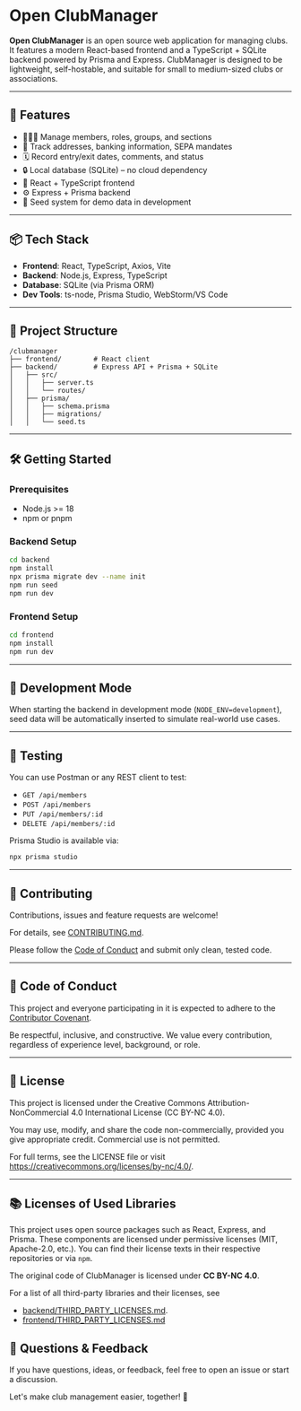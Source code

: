 # Open ClubManager

**Open ClubManager** is an open source web application for managing clubs. It features a modern React-based frontend and
a TypeScript + SQLite backend powered by Prisma and Express. ClubManager is designed to be lightweight, self-hostable,
and suitable for small to medium-sized clubs or associations.

---

## 🚀 Features

* 🧑‍🤝‍🧑 Manage members, roles, groups, and sections
* 📄 Track addresses, banking information, SEPA mandates
* 🗓️ Record entry/exit dates, comments, and status
* 🔒 Local database (SQLite) – no cloud dependency
* 🎨 React + TypeScript frontend
* ⚙️ Express + Prisma backend
* 🌱 Seed system for demo data in development

---

## 📦 Tech Stack

* **Frontend**: React, TypeScript, Axios, Vite
* **Backend**: Node.js, Express, TypeScript
* **Database**: SQLite (via Prisma ORM)
* **Dev Tools**: ts-node, Prisma Studio, WebStorm/VS Code

---

## 📁 Project Structure

```
/clubmanager
├── frontend/        # React client
├── backend/         # Express API + Prisma + SQLite
│   ├── src/
│   │   ├── server.ts
│   │   └── routes/
│   ├── prisma/
│   │   ├── schema.prisma
│   │   ├── migrations/
│   │   └── seed.ts
```

---

## 🛠️ Getting Started

### Prerequisites

* Node.js >= 18
* npm or pnpm

### Backend Setup

```bash
cd backend
npm install
npx prisma migrate dev --name init
npm run seed
npm run dev
```

### Frontend Setup

```bash
cd frontend
npm install
npm run dev
```

---

## 🌱 Development Mode

When starting the backend in development mode (`NODE_ENV=development`), seed data will be automatically inserted to
simulate real-world use cases.

---

## 🧪 Testing

You can use Postman or any REST client to test:

* `GET /api/members`
* `POST /api/members`
* `PUT /api/members/:id`
* `DELETE /api/members/:id`

Prisma Studio is available via:

```bash
npx prisma studio
```

---

## 🤝 Contributing

Contributions, issues and feature requests are welcome!

For details, see [CONTRIBUTING.md](CONTRIBUTING.md).


Please follow the [Code of Conduct](#-code-of-conduct) and submit only clean, tested code.

---

## 📜 Code of Conduct

This project and everyone participating in it is expected to adhere to
the [Contributor Covenant](CODE_OF_CONDUCT.md).

Be respectful, inclusive, and constructive. We value every contribution, regardless of experience level, background, or
role.

---

## 📄 License

This project is licensed under the Creative Commons Attribution-NonCommercial 4.0 International License (CC BY-NC 4.0).

You may use, modify, and share the code non-commercially, provided you give appropriate credit. Commercial use is not permitted.

For full terms, see the LICENSE file or visit https://creativecommons.org/licenses/by-nc/4.0/.

---

## 📚 Licenses of Used Libraries

This project uses open source packages such as React, Express, and Prisma. These components are licensed under permissive licenses (MIT, Apache-2.0, etc.). You can find their license texts in their respective repositories or via `npm`.

The original code of ClubManager is licensed under **CC BY-NC 4.0**.

For a list of all third-party libraries and their licenses, see 
* [backend/THIRD_PARTY_LICENSES.md](backend/THIRD_PARTY_LICENSES.md).
* [frontend/THIRD_PARTY_LICENSES.md](frontend/THIRD_PARTY_LICENSES.md)

## 💬 Questions & Feedback

If you have questions, ideas, or feedback, feel free to open an issue or start a discussion.

Let's make club management easier, together! 💙
